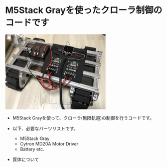 # M5Stack Grayを使ったクローラ制御のコードです

<img src="https://github.com/tstaisyu/crawler_control_by_M5Stack_Gray/blob/main/img/crawler_wired.JPEG" width="320px" title="crawler by Stack Gray">

* M5Stack Grayを使って、クローラ(無限軌道)の制御を行うコードです。

* 以下、必要なパーツリストです。

  * M5Stack Gray 
  * Cytron MD20A Motor Driver 
  * Battery
 etc.

* 筐体について

